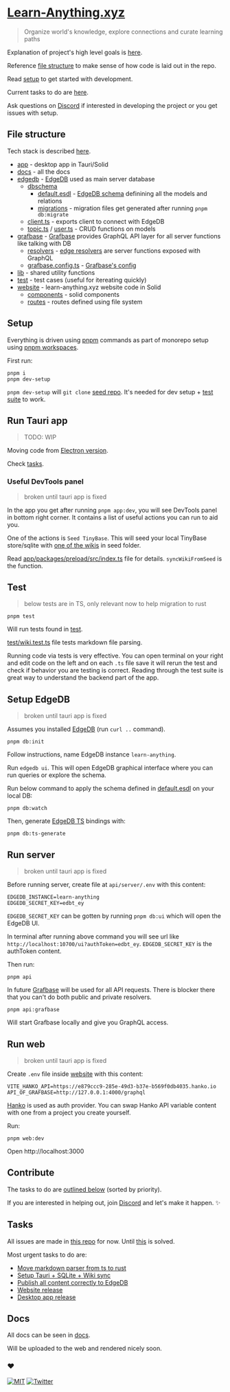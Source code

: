 # [Learn-Anything.xyz](https://learn-anything.xyz)

> Organize world's knowledge, explore connections and curate learning paths

Explanation of project's high level goals is [here](https://wiki.nikiv.dev/ideas/learn-anything).

<!-- Current focus is on making [Tauri app](#run-tauri-app) working. Essentially making an app like [Obsidian](https://obsidian.md/). -->

Reference [file structure](#file-structure) to make sense of how code is laid out in the repo.

Read [setup](#setup) to get started with development.

Current tasks to do are [here](#tasks).

Ask questions on [Discord](https://discord.com/invite/bxtD8x6aNF) if interested in developing the project or you get issues with setup.

## File structure

Tech stack is described [here](docs/tech-stack.md).

- [app](app) - desktop app in Tauri/Solid
- [docs](docs) - all the docs
- [edgedb](edgedb) - [EdgeDB](https://www.edgedb.com/) used as main server database
  - [dbschema](edgedb/dbschema)
    - [default.esdl](edgedb/dbschema/default.esdl) - [EdgeDB schema](https://www.edgedb.com/docs/intro/schema) definining all the models and relations
    - [migrations](edgedb/dbschema/migrations) - migration files get generated after running `pnpm db:migrate`
  - [client.ts](edgedb/client.ts) - exports client to connect with EdgeDB
  - [topic.ts](edgedb/topic.ts) / [user.ts](api/edgedb/user.ts) - CRUD functions on models
- [grafbase](grafbase) - [Grafbase](https://grafbase.com/) provides GraphQL API layer for all server functions like talking with DB
  - [resolvers](grafbase/resolvers) - [edge resolvers](https://grafbase.com/docs/edge-gateway/resolvers) are server functions exposed with GraphQL
  - [grafbase.config.ts](grafbase/grafbase.config.ts) - [Grafbase's config](https://grafbase.com/docs/config)
- [lib](lib) - shared utility functions
- [test](test) - test cases (useful for itereating quickly)
- [website](website) - learn-anything.xyz website code in Solid
  - [components](website/components) - solid components
  - [routes](website/src/routes) - routes defined using file system

## Setup

Everything is driven using [pnpm](https://pnpm.io/installation) commands as part of monorepo setup using [pnpm workspaces](https://pnpm.io/workspaces).

First run:

```
pnpm i
pnpm dev-setup
```

`pnpm dev-setup` will `git clone` [seed repo](https://github.com/learn-anything/seed). It's needed for dev setup + [test suite](#test) to work.

## Run Tauri app

> TODO: WIP

Moving code from [Electron version](https://github.com/learn-anything/electron-version).

Check [tasks](#tasks).

### Useful DevTools panel

> broken until tauri app is fixed

In the app you get after running `pnpm app:dev`, you will see DevTools panel in bottom right corner. It contains a list of useful actions you can run to aid you.

One of the actions is `Seed TinyBase`. This will seed your local TinyBase store/sqlite with [one of the wikis](https://github.com/learn-anything/seed/tree/main/wiki/nikita) in seed folder.

Read [app/packages/preload/src/index.ts](app/packages/preload/src/index.ts) file for details. `syncWikiFromSeed` is the function.

## Test

> below tests are in TS, only relevant now to help migration to rust

```
pnpm test
```

Will run tests found in [test](test).

[test/wiki.test.ts](test/wiki.test.ts) file tests markdown file parsing.

Running code via tests is very effective. You can open terminal on your right and edit code on the left and on each `.ts` file save it will rerun the test and check if behavior you are testing is correct. Reading through the test suite is great way to understand the backend part of the app.

<!-- You can point the tests at your own wiki/notes folder too. Put the folder with files into seed/test folder you get from running `pnpm dev-setup` -->

## Setup EdgeDB

> broken until tauri app is fixed

Assumes you installed [EdgeDB](https://www.edgedb.com/) (run `curl ..` command).

```
pnpm db:init
```

Follow instructions, name EdgeDB instance `learn-anything`.

Run `edgedb ui`. This will open EdgeDB graphical interface where you can run queries or explore the schema.

Run below command to apply the schema defined in [default.esdl](db/dbschema/default.esdl) on your local DB:

```
pnpm db:watch
```

Then, generate [EdgeDB TS](https://github.com/edgedb/edgedb-js) bindings with:

```
pnpm db:ts-generate
```

<!-- ## Seed DB with content -->

<!-- The goal is to seed EdgeDB with [this content](https://github.com/learn-anything/seed/tree/main/wiki/nikita). Can be seen online [here](https://wiki.nikiv.dev).

However you can try seed it with a wiki / folder of markdown of yourself.

Just add a folder in `seed/wiki` like `seed/wiki/my-wiki` and put some .md files inside. -->

<!-- ## Run Sync DB code

The goal of this command:

```
pnpm db:sync
```

Is to sync your local EdgeDB instance with the contents of the `seed` folder you just cloned.

For this, you need to create a file here:`api/edgedb/sync/.env`. With content like this:

```
SEED_FOLDER_NAME=nikita
USERNAME=nikita
```

You can swap the names to your own. The `SEED_FOLDER_NAME` is the folder that is found in `seed/wiki`.

Read [api/edgedb/sync/sync.ts](api/edgedb/sync/sync.ts) and [api/edgedb/sync/wiki.ts](api/edgedb/sync/wiki.ts) for details how sync works. -->

## Run server

> broken until tauri app is fixed

Before running server, create file at `api/server/.env` with this content:

```
EDGEDB_INSTANCE=learn-anything
EDGEDB_SECRET_KEY=edbt_ey
```

`EDGEDB_SECRET_KEY` can be gotten by running `pnpm db:ui` which will open the EdgeDB UI.

In terminal after running above command you will see url like `http://localhost:10700/ui?authToken=edbt_ey`. `EDGEDB_SECRET_KEY` is the authToken content.

Then run:

```
pnpm api
```

In future [Grafbase](https://grafbase.com/) will be used for all API requests. There is blocker there that you can't do both public and private resolvers.

```
pnpm api:grafbase
```

Will start Grafbase locally and give you GraphQL access.

## Run web

> broken until tauri app is fixed

<!-- TODO: automate creating of `.env` file with default content as part of `pnpm setup` command -->
<!-- TODO: do same for API .env too -->

Create `.env` file inside [website](app/packages/website) with this content:

```
VITE_HANKO_API=https://e879ccc9-285e-49d3-b37e-b569f0db4035.hanko.io
API_OF_GRAFBASE=http://127.0.0.1:4000/graphql
```

[Hanko](https://www.hanko.io/) is used as auth provider. You can swap Hanko API variable content with one from a project you create yourself.

Run:

```
pnpm web:dev
```

Open http://localhost:3000

## Contribute

The tasks to do are [outlined below](#tasks) (sorted by priority).

If you are interested in helping out, join [Discord](https://discord.com/invite/bxtD8x6aNF) and let's make it happen. ✨

## Tasks

All issues are made in [this repo](https://github.com/nikitavoloboev/la-issues/issues) for now. Until [this](https://github.com/calcom/synclinear.com/issues/127) is solved.

Most urgent tasks to do are:

- [Move markdown parser from ts to rust](https://github.com/nikitavoloboev/la-issues/issues/2)
- [Setup Tauri + SQLite + Wiki sync](https://github.com/nikitavoloboev/la-issues/issues/21)
- [Publish all content correctly to EdgeDB](https://github.com/nikitavoloboev/la-issues/issues/31)
- [Website release](https://github.com/nikitavoloboev/la-issues/issues/11)
- [Desktop app release](https://github.com/nikitavoloboev/la-issues/issues/17)

## Docs

All docs can be seen in [docs](docs).

Will be uploaded to the web and rendered nicely soon.

### ♥️

[![MIT](http://bit.ly/mitbadge)](https://choosealicense.com/licenses/mit/) [![Twitter](http://bit.ly/latwitt)](https://twitter.com/learnanything_)
